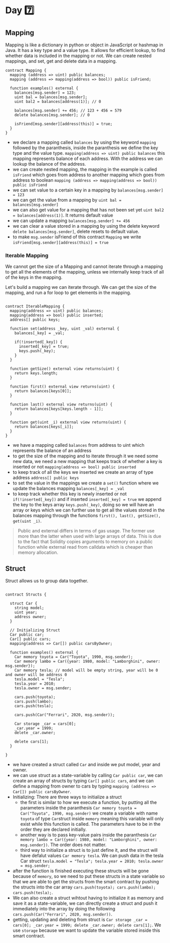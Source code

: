 # Day 7️⃣

## Mapping
Mapping is like a dictionary in python or object in JavaScript or hashmap in Java.
It has a key type and a value type.
It allows for efficient lookup, to find whether data is included in the mapping or not.
We can create nested mappings, and set, get and delete data in a mapping.

```solidity
contract Mapping {
  mapping (address => uint) public balances;
  mapping (address => mapping(address => bool)) public isFriend;
  
  function examples() external {
    balances[msg.sender] = 123;
    uint bal = balances[msg.sender];
    uint bal2 = balances[address(1)]; // 0
    
    balances[msg.sender] += 456; // 123 + 456 = 579
    delete balances[msg.sender]; // 0
    
    isFriend[msg.sender][address(this)] = true;
  }
}
```

- we declare a mapping called ```balances``` by using the keyword ```mapping``` followed by the paranthesis, inside the paranthesis we define the key type and the value type. ```mapping(address => uint) public balances``` this mapping represents balance of each address. With the address we can lookup the balance of the address.
- we can create nested mapping, the mapping in the example is called ```isFriend``` which goes from address to another mapping which goes from address to boolean ```mapping (address => mapping(address => bool)) public isFriend```
- we can set value to a certain key in a mapping by ```balances[msg.sender] = 123```
- we can get the value from a mapping by ```uint bal = balances[msg.sender]```
- we can also get value for a mapping that has not been set yet ```uint bal2 = balances[address(1)]```. It returns default value
- we can update a mapping ```balances[msg.sender] += 456```
- we can clear a value stored in a mapping by using the delete keyword ```delete balances[msg.sender]```, delete resets to default value.
- to make ```msg.sender``` isFriend of this contract ```Mapping``` we write ```isFriend[msg.sender][address(this)] = true```

### Iterable Mapping 
We cannot get the size of a Mapping and cannot iterate through a mapping to get all the elements of the mapping, unless we internally keep track of all of the keys in the mapping. 

Let's build a mapping we can iterate through. We can get the size of the mapping, and run a for loop to get elements in the mapping.

```solidity

contract IterableMapping {
  mapping(address => uint) public balances;
  mapping(address => bool) public inserted;
  address[] public keys;
  
  function set(address _key, uint _val) external {
    balances[_key] = _val;
    
    if(!inserted[_key]) {
      inserted[_key] = true;
      keys.push(_key);
    }
  }
  
  function getSize() external view returns(uint) {
    return keys.length;
  }
  
  function first() external view returns(uint) {
    return balances[keys[0]];
  }
  
  function last() external view returns(uint) {
    return balances[keys[keys.length - 1]];
  }
  
  function get(uint _i) external view returns(uint) {
    return balances[keys[_i]];
  }
}
```

- we have a mapping called ```balances``` from address to uint which represents the balance of an address
- to get the size of the mapping and to iterate through it we need some new data, we need a new mapping that keeps track of whether a key is inserted or not ```mapping(address => bool) public inserted```
- to keep track of all the keys we inserted we create an array of type address ```address[] public keys```
- to set the value in the mappings we create a ```set()``` function where we update the balances mapping ```balances[_key] = _val```
- to keep track whether this key is newly inserted or not ```if(!inserted[_key])``` and if inserted ```inserted[_key] = true``` we append the key to the keys array ```keys.push(_key)```, doing so we will have an array or keys which we can further use to get all the values stored in the balances mapping through the functions ```first(), last(), getSize(), get(uint _i)```.


> Public and external differs in terms of gas usage. The former use more than the latter when used with large arrays of data. This is due to the fact that Solidity copies arguments to memory on a public function while external read from calldata which is cheaper than memory allocation.

## Struct
Struct allows us to group data together.

```solidity

contract Structs {

  struct Car {
    string model;
    uint year;
    address owner;
  }
  
  // Initializing Struct
  Car public car;
  Car[] public cars;
  mapping(address => Car[]) public carsByOwner;
  
  function examples() external {
    Car memory toyota = Car("Toyota", 1990, msg.sender);
    Car memory lambo = Car({year: 1980, model: "Lamborghini", owner: msg.sender});
    Car memory tesla; // model will be empty string, year will be 0 and owner will be address 0
    tesla.model = "Tesla";
    tesla.year = 2010;
    tesla.owner = msg.sender;
    
    cars.push(toyota);
    cars.push(lambo);
    cars.push(tesla);
    
    cars.push(Car("Ferrari", 2020, msg.sender));
    
    Car storage _car = cars[0];
    _car.year = 1999;
    delete _car.owner;
    
    delete cars[1];
  }

}
```

- we have created a struct called ```Car``` and inside we put model, year and owner.
- we can use struct as a state-variable by calling ```Car public car```, we can create an array of structs by typing ```Car[] public cars```, and we can define a mapping from owner to cars by typing ```mapping (address => Car[]) public carsByOwner```.
- Initializing: There are three ways to initialize a struct
    - the first is similar to how we execute a function, by putting all the parameters inside the paranthesis ```Car memory toyota = Car("Toyota", 1990, msg.sender)``` we create a variable with name ```toyota``` of type ```Car```struct inside ```memory``` meaning this variable will only exist while this function is called. The parameters have to be in the order they are declared initially.
    - another way is to pass key-value pairs inside the paranthesis ```Car memory lambo = Car({year: 1980, model: "Lamborghini", owner: msg.sender})```. The order does not matter.
    - third way to initialize a struct is to just define it, and the struct will have defalut values ```Car memory tesla```. We can push data in the tesla Car struct ```tesla.model = "Tesla"; tesla.year = 2010; tesla.owner = msg.sender;```
- after the function is finished executing these structs will be gone because of ```memory```, so we need to put these structs in a state variable so that we are able to get the structs from the smart contract by pushing the structs into the car array ```cars.push(toyota); cars.push(lambo); cars.push(tesla);```.
- We can also create a struct wihtout having to initialize it as memory and save it as a state-variable, we can directly create a struct and push it immediately into the array by doing the following ```cars.push(Car("Ferrari", 2020, msg.sender))```.
- getting, updating and deleting from struct is ```Car storage _car = cars[0]; _car.year = 1999; delete _car.owner; delete cars[1];```. We use ```storage``` because we want to update the variable stored inside this smart contract.









